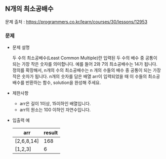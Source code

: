 ## N개의 최소공배수

문제 출처 : https://programmers.co.kr/learn/courses/30/lessons/12953

### 문제

- 문제 설명

  두 수의 최소공배수(Least Common Multiple)란 입력된 두 수의 배수 중 공통이 되는 가장 작은 숫자를 의미합니다. 예를 들어 2와 7의 최소공배수는 14가 됩니다. 정의를 확장해서, n개의 수의 최소공배수는 n 개의 수들의 배수 중 공통이 되는 가장 작은 숫자가 됩니다. n개의 숫자를 담은 배열 arr이 입력되었을 때 이 수들의 최소공배수를 반환하는 함수, solution을 완성해 주세요.

- 제한사항

  - arr은 길이 1이상, 15이하인 배열입니다.
  - arr의 원소는 100 이하인 자연수입니다.
  
- 입출력 예

  | arr        | result |
  | ---------- | ------ |
  | [2,6,8,14] | 168    |
  | [1,2,3]    | 6      |
